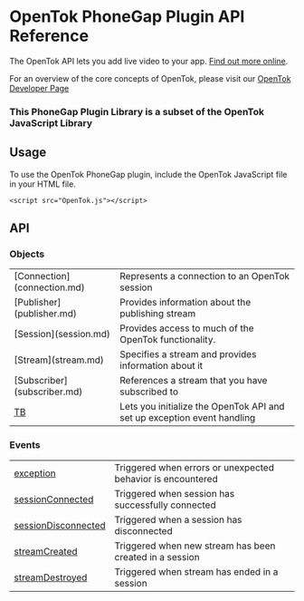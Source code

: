 # OpenTok PhoneGap Plugin API Reference

The OpenTok API lets you add live video to your app. [Find out more online](http://www.tokbox.com/opentok/api).

For an overview of the core concepts of OpenTok, please visit our [OpenTok Developer Page](http://www.tokbox.com/opentok/api/documentation/gettingstarted)

### This PhoneGap Plugin Library is a subset of the OpenTok JavaScript Library

## Usage

To use the OpenTok PhoneGap plugin, include the OpenTok JavaScript file in your HTML file.

` <script src="OpenTok.js"></script> `

## API

### Objects

<table>
	<tr>
		<td>
      [Connection](connection.md)
    </td>
    <td>Represents a connection to an OpenTok session</td>
	</tr>
	<tr>
		<td>
      [Publisher](publisher.md)
    </td>
    <td>Provides information about the publishing stream</td>
	</tr>
	<tr>
		<td>
      [Session](session.md)
    </td>
    <td>Provides access to much of the OpenTok functionality.</td>
	</tr>
	<tr>
		<td>
      [Stream](stream.md)
    </td>
    <td>Specifies a stream and provides information about it</td>
	</tr>
	<tr>
		<td>
      [Subscriber](subscriber.md)
    </td>
    <td>References a stream that you have subscribed to</td>
	</tr>
	<tr>
		<td>
      <a href="tb.md">TB</a>
    </td>
    <td>Lets you initialize the OpenTok API and set up exception event handling</td>
	</tr>
</table>


### Events

<table>
	<tr>
		<td>
      <a href="exceptionEvent.md">exception</a>
    </td>
		<td>Triggered when errors or unexpected behavior is encountered</td>
	</tr>
	<tr>
		<td>
      <a href="sessionEvents.md">sessionConnected</a>
    </td>
		<td>Triggered when session has successfully connected</td>
	</tr>
	<tr>
		<td>
      <a href="sessionEvents.md">sessionDisconnected</a>
    </td>
		<td>Triggered when a session has disconnected</td>
	</tr>
	<tr>
		<td>
      <a href="streamEvents.md">streamCreated</a>
    </td>
		<td>Triggered when new stream has been created in a session</td>
	</tr>
	<tr>
		<td>
      <a href="streamEvents.md">streamDestroyed</a>
    </td>
		<td>Triggered when stream has ended in a session</td>
	</tr>
</table>
